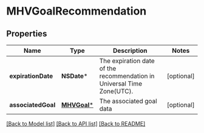 # MHVGoalRecommendation

## Properties
Name | Type | Description | Notes
------------ | ------------- | ------------- | -------------
**expirationDate** | **NSDate*** | The expiration date of the recommendation in Universal Time Zone(UTC). | [optional] 
**associatedGoal** | [**MHVGoal***](MHVGoal.md) | The associated goal data | [optional] 

[[Back to Model list]](../README.md#documentation-for-models) [[Back to API list]](../README.md#documentation-for-api-endpoints) [[Back to README]](../README.md)


